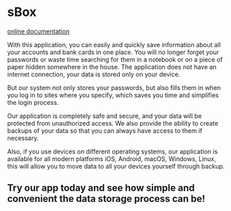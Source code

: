 # sBox

[online documentation](https://trinetron.github.io/sboxapp.site/UiEnAn.gif)


With this application, you can easily and quickly save information about all your accounts and bank cards in one place. You will no longer forget your passwords or waste time searching for them in a notebook or on a piece of paper hidden somewhere in the house. The application does not have an internet connection, your data is stored only on your device.

But our system not only stores your passwords, but also fills them in when you log in to sites where you specify, which saves you time and simplifies the login process.

Our application is completely safe and secure, and your data will be protected from unauthorized access. We also provide the ability to create backups of your data so that you can always have access to them if necessary.

Also, if you use devices on different operating systems, our application is available for all modern platforms iOS, Android, macOS, Windows, Linux, this will allow you to move data to all your devices yourself through backup.

## Try our app today and see how simple and convenient the data storage process can be!
